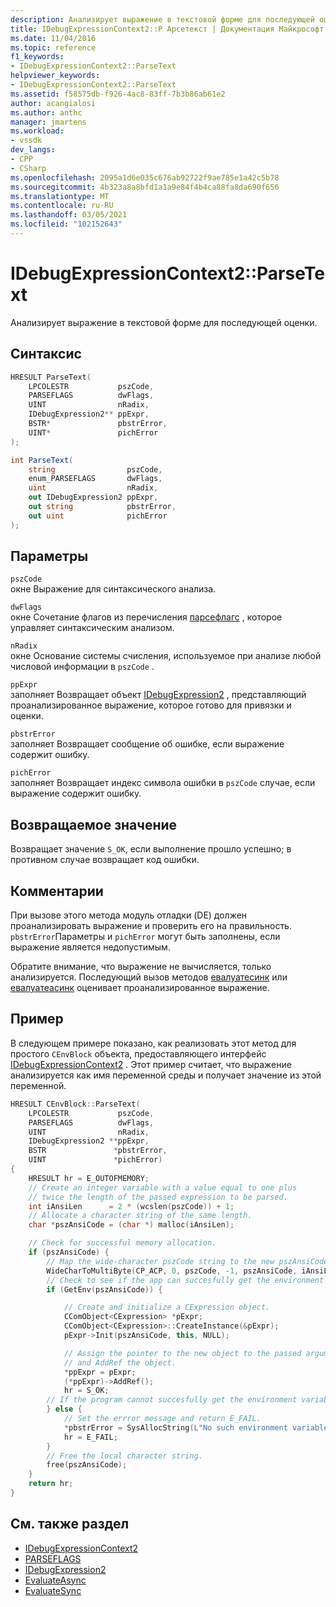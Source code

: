 ```yaml
---
description: Анализирует выражение в текстовой форме для последующей оценки.
title: IDebugExpressionContext2::P Арсетекст | Документация Майкрософт
ms.date: 11/04/2016
ms.topic: reference
f1_keywords:
- IDebugExpressionContext2::ParseText
helpviewer_keywords:
- IDebugExpressionContext2::ParseText
ms.assetid: f58575db-f926-4ac8-83ff-7b3b86ab61e2
author: acangialosi
ms.author: anthc
manager: jmartens
ms.workload:
- vssdk
dev_langs:
- CPP
- CSharp
ms.openlocfilehash: 2095a1d6e035c676ab92722f9ae785e1a42c5b78
ms.sourcegitcommit: 4b323a8a8bfd1a1a9e84f4b4ca88fa8da690f656
ms.translationtype: MT
ms.contentlocale: ru-RU
ms.lasthandoff: 03/05/2021
ms.locfileid: "102152643"
---
```

# <a name="idebugexpressioncontext2parsetext"></a>IDebugExpressionContext2::ParseText
Анализирует выражение в текстовой форме для последующей оценки.

## <a name="syntax"></a>Синтаксис

```cpp
HRESULT ParseText(
    LPCOLESTR           pszCode,
    PARSEFLAGS          dwFlags,
    UINT                nRadix,
    IDebugExpression2** ppExpr,
    BSTR*               pbstrError,
    UINT*               pichError
);
```

```csharp
int ParseText(
    string                pszCode,
    enum_PARSEFLAGS       dwFlags,
    uint                  nRadix,
    out IDebugExpression2 ppExpr,
    out string            pbstrError,
    out uint              pichError
);
```

## <a name="parameters"></a>Параметры
`pszCode`\
окне Выражение для синтаксического анализа.

`dwFlags`\
окне Сочетание флагов из перечисления [парсефлагс](../../../extensibility/debugger/reference/parseflags.md) , которое управляет синтаксическим анализом.

`nRadix`\
окне Основание системы счисления, используемое при анализе любой числовой информации в `pszCode` .

`ppExpr`\
заполняет Возвращает объект [IDebugExpression2](../../../extensibility/debugger/reference/idebugexpression2.md) , представляющий проанализированное выражение, которое готово для привязки и оценки.

`pbstrError`\
заполняет Возвращает сообщение об ошибке, если выражение содержит ошибку.

`pichError`\
заполняет Возвращает индекс символа ошибки в `pszCode` случае, если выражение содержит ошибку.

## <a name="return-value"></a>Возвращаемое значение
Возвращает значение `S_OK`, если выполнение прошло успешно; в противном случае возвращает код ошибки.

## <a name="remarks"></a>Комментарии
При вызове этого метода модуль отладки (DE) должен проанализировать выражение и проверить его на правильность. `pbstrError`Параметры и `pichError` могут быть заполнены, если выражение является недопустимым.

Обратите внимание, что выражение не вычисляется, только анализируется. Последующий вызов методов [евалуатесинк](../../../extensibility/debugger/reference/idebugexpression2-evaluatesync.md) или [евалуатеасинк](../../../extensibility/debugger/reference/idebugexpression2-evaluateasync.md) оценивает проанализированное выражение.

## <a name="example"></a>Пример
В следующем примере показано, как реализовать этот метод для простого `CEnvBlock` объекта, предоставляющего интерфейс [IDebugExpressionContext2](../../../extensibility/debugger/reference/idebugexpressioncontext2.md) . Этот пример считает, что выражение анализируется как имя переменной среды и получает значение из этой переменной.

```cpp
HRESULT CEnvBlock::ParseText(
    LPCOLESTR           pszCode,
    PARSEFLAGS          dwFlags,
    UINT                nRadix,
    IDebugExpression2 **ppExpr,
    BSTR               *pbstrError,
    UINT               *pichError)
{
    HRESULT hr = E_OUTOFMEMORY;
    // Create an integer variable with a value equal to one plus
    // twice the length of the passed expression to be parsed.
    int iAnsiLen      = 2 * (wcslen(pszCode)) + 1;
    // Allocate a character string of the same length.
    char *pszAnsiCode = (char *) malloc(iAnsiLen);

    // Check for successful memory allocation.
    if (pszAnsiCode) {
        // Map the wide-character pszCode string to the new pszAnsiCode character string.
        WideCharToMultiByte(CP_ACP, 0, pszCode, -1, pszAnsiCode, iAnsiLen, NULL, NULL);
        // Check to see if the app can succesfully get the environment variable.
        if (GetEnv(pszAnsiCode)) {

            // Create and initialize a CExpression object.
            CComObject<CExpression> *pExpr;
            CComObject<CExpression>::CreateInstance(&pExpr);
            pExpr->Init(pszAnsiCode, this, NULL);

            // Assign the pointer to the new object to the passed argument
            // and AddRef the object.
            *ppExpr = pExpr;
            (*ppExpr)->AddRef();
            hr = S_OK;
        // If the program cannot succesfully get the environment variable.
        } else {
            // Set the errror message and return E_FAIL.
            *pbstrError = SysAllocString(L"No such environment variable.");
            hr = E_FAIL;
        }
        // Free the local character string.
        free(pszAnsiCode);
    }
    return hr;
}
```

## <a name="see-also"></a>См. также раздел
- [IDebugExpressionContext2](../../../extensibility/debugger/reference/idebugexpressioncontext2.md)
- [PARSEFLAGS](../../../extensibility/debugger/reference/parseflags.md)
- [IDebugExpression2](../../../extensibility/debugger/reference/idebugexpression2.md)
- [EvaluateAsync](../../../extensibility/debugger/reference/idebugexpression2-evaluateasync.md)
- [EvaluateSync](../../../extensibility/debugger/reference/idebugexpression2-evaluatesync.md)
